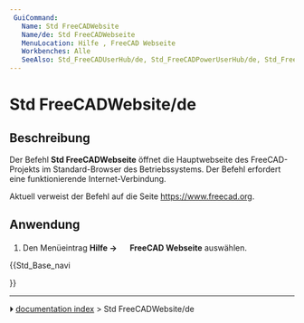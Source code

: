 ```yaml
---
 GuiCommand:
   Name: Std FreeCADWebsite
   Name/de: Std FreeCADWebseite
   MenuLocation: Hilfe , FreeCAD Webseite
   Workbenches: Alle
   SeeAlso: Std_FreeCADUserHub/de, Std_FreeCADPowerUserHub/de, Std_FreeCADForum/de, Std_FreeCADFAQ/de
---
```


# Std FreeCADWebsite/de



## Beschreibung

Der Befehl **Std FreeCADWebseite** öffnet die Hauptwebseite des FreeCAD-Projekts im Standard-Browser des Betriebssystems. Der Befehl erfordert eine funktionierende Internet-Verbindung.

Aktuell verweist der Befehl auf die Seite [<https://www.freecad.org>](https://www.freecad.org/).



## Anwendung

1.  Den Menüeintrag **Hilfe → <img src="images/Std_FreeCADWebsite.svg" width=16px> FreeCAD Webseite** auswählen.





{{Std_Base_navi

}}



---
⏵ [documentation index](../README.md) > Std FreeCADWebsite/de
